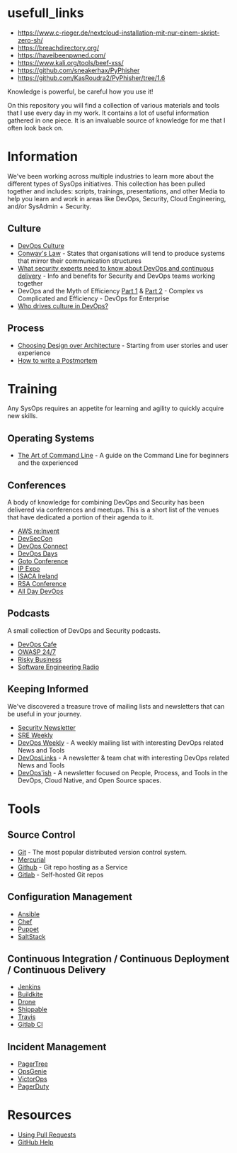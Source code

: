 # usefull_links
- https://www.c-rieger.de/nextcloud-installation-mit-nur-einem-skript-zero-sh/
- https://breachdirectory.org/
- https://haveibeenpwned.com/
- https://www.kali.org/tools/beef-xss/
- https://github.com/sneakerhax/PyPhisher
- https://github.com/KasRoudra2/PyPhisher/tree/1.6

Knowledge is powerful, be careful how you use it!

On this repository you will find a collection of various materials and tools that I use every day in my work. It contains a lot of useful information gathered in one piece. It is an invaluable source of knowledge for me that I often look back on.

# Information
We've been working across multiple industries to learn more about the different types of SysOps initiatives.  This collection has been pulled together and includes: scripts, trainings, presentations, and other Media to help you learn and work in areas like DevOps, Security, Cloud Engineering, and/or SysAdmin + Security.

## Culture
-	[DevOps Culture](http://martinfowler.com/bliki/DevOpsCulture.html)
-	[Conway's Law](https://en.wikipedia.org/wiki/Conway%27s_law) - States that organisations will tend to produce systems that mirror their communication structures
-	[What security experts need to know about DevOps and continuous delivery](https://labs.signalsciences.com/what-security-experts-need-to-know-about-devops-and-continuous-delivery-f9e0d53dd09f#.7y0lxtsr9) - Info and benefits for Security and DevOps teams working together
-	DevOps and the Myth of Efficiency [Part 1](http://blog.christianposta.com/devops/devops-and-the-myth-of-efficiency-part-i/) & [Part 2](http://blog.christianposta.com/devops/devops-and-the-myth-of-efficiency-part-ii/) - Complex vs Complicated and Efficiency - DevOps for Enterprise
-   [Who drives culture in DevOps?](https://opensource.com/article/17/12/who-drives-culture-devops)

## Process
-	[Choosing Design over Architecture](https://18f.gsa.gov/2015/11/17/choose-design-over-architecture/) - Starting from user stories and user experience
-	[How to write a Postmortem](https://medium.com/@asuffield/how-to-write-a-postmortem-979b85489263)

# Training
Any SysOps requires an appetite for learning and agility to quickly acquire new skills. 

## Operating Systems

-	[The Art of Command Line](https://github.com/jlevy/the-art-of-command-line) - A guide on the Command Line for beginners and the experienced

## Conferences
A body of knowledge for combining DevOps and Security has been delivered via conferences and meetups.  This is a short list of the venues that have dedicated a portion of their agenda to it.

* [AWS re:Invent](https://reinvent.awsevents.com)
* [DevSecCon](http://devseccon.com)
* [DevOps Connect](http://www.devopsconnect.com/)
* [DevOps Days](http://www.devopsdays.org/)
* [Goto Conference](http://gotocon.com)
* [IP Expo](http://www.ipexpoeurope.com/)
* [ISACA Ireland](http://www.isaca.org/chapters5/Ireland/conference/pages/Agenda.aspx)
* [RSA Conference](http://www.rsaconference.com)
* [All Day DevOps](https://www.alldaydevops.com/)

## Podcasts
A small collection of DevOps and Security podcasts.

* [DevOps Cafe](http://devopscafe.org/)
* [OWASP 24/7](https://www.owasp.org/index.php/OWASP_Podcast)
* [Risky Business](http://risky.biz/)
* [Software Engineering Radio](http://www.se-radio.net/team/kim-carter/)

## Keeping Informed
We've discovered a treasure trove of mailing lists and newsletters that can be useful in your journey.  

* [Security Newsletter](https://securitynewsletter.co/)
* [SRE Weekly](https://sreweekly.com/)
* [DevOps Weekly](http://www.devopsweekly.com/) - A weekly mailing list with interesting DevOps related News and Tools
* [DevOpsLinks](http://devopslinks.com/) - A newsletter & team chat with interesting DevOps related News and Tools
* [DevOps'ish](https://devopsish.com/) - A newsletter focused on People, Process, and Tools in the DevOps, Cloud Native, and Open Source spaces.

# Tools
## Source Control

-	[Git](https://git-scm.com/) - The most popular distributed version control system.
-	[Mercurial](https://www.mercurial-scm.org/)
-	[Github](https://github.com/) - Git repo hosting as a Service
-	[Gitlab](https://about.gitlab.com/) - Self-hosted Git repos

## Configuration Management

-	[Ansible](http://www.ansible.com/)
-	[Chef](https://www.chef.io/)
-	[Puppet](https://puppetlabs.com/)
-	[SaltStack](https://saltstack.com/)

## Continuous Integration / Continuous Deployment / Continuous Delivery

-	[Jenkins](https://jenkins-ci.org/)
-	[Buildkite](https://buildkite.com/)
-	[Drone](https://github.com/drone)
-	[Shippable](https://app.shippable.com/)
-	[Travis](https://travis-ci.org/)
-	[Gitlab CI](https://about.gitlab.com/)

## Incident Management

- [PagerTree](https://pagertree.com/)
- [OpsGenie](https://www.opsgenie.com/)
- [VictorOps](https://victorops.com/)
- [PagerDuty](https://www.pagerduty.com/)


# Resources
- [Using Pull Requests](https://help.github.com/articles/about-pull-requests/)
- [GitHub Help](https://help.github.com)
